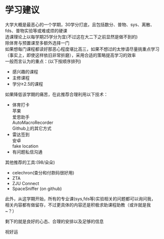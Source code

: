 # 学习建议
大学大概是最恶心的一个学期，30学分打底，且包括数分、普物、sys、离散、fds、普物实验等或难或烦的硬课  
选课理论上以每学期25学分为宜(不过这在大二下之前显然是做不到的)  
除体育与预置课至多额外选择一门  
如果想每门课程都读好那恶心程度堪比高三，如果不想过的太惨请尽量挑重点学习（事实上，即使这样依旧非常折磨），采用合适的策略提高学习的效率  
一般而言认为的重点：(以下按顺序排列)  

- 感兴趣的课程
- 主修课程
- 学分≥2.5的课程

如果降低该学期的痛苦，在此推荐合理利用以下技术：  

- 体育打卡  
  苹果  
  爱思助手  
  AutoMacroRecorder  
  Github上的其它方式  
- 雷达签到  
  安卓  
  fake location  
- 有问题私信沟通  

其他推荐的工具:(98/朵朵)  

- celechron(查分和付款码很好用)  
- ZTA  
- ZJU Connect  
- SpaceSniffer (on github)  


此外，从这学期开始，所有的专业课(sys,fds等)实验相关的问题都可以询问我，相关内容都有做留存，不过更具体的内容还是积极求助课程助教（或许就是我~？）

剩下的就是良好的心态、合理的安排以及足够的信息  
  
祝好运  